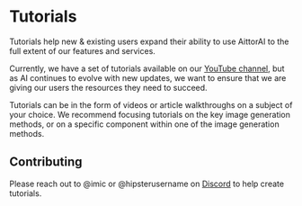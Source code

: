 # Tutorials

Tutorials help new & existing users expand their ability to use AittorAI to the full extent of our features and services.  

Currently, we have a set of tutorials available on our [YouTube channel](https://www.youtube.com/@aittor), but as AI continues to evolve with new updates, we want to ensure that we are giving our users the resources they need to succeed. 

Tutorials can be in the form of videos or article walkthroughs on a subject of your choice. We recommend focusing tutorials on the key image generation methods, or on a specific component within one of the image generation methods.

## Contributing

Please reach out to @imic or @hipsterusername on [Discord](https://discord.gg/ZmtBAhwWhy) to help create tutorials.
